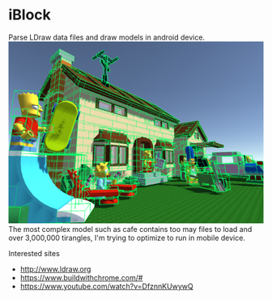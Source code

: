 # iBlock
Parse LDraw data files and draw models in android device.
![](https://github.com/goopymoon/iBlock/blob/master/Doc/iblock_screenshot.png)
The most complex model such as cafe contains too may files to load and over 3,000,000 tirangles, I'm trying to optimize to run in mobile device.

Interested sites
* http://www.ldraw.org
* https://www.buildwithchrome.com/#
* https://www.youtube.com/watch?v=DfznnKUwywQ
